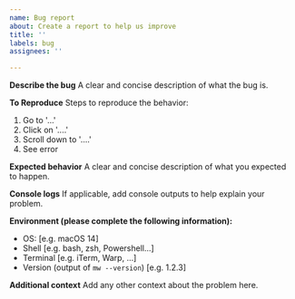 ```yaml
---
name: Bug report
about: Create a report to help us improve
title: ''
labels: bug
assignees: ''

---
```


**Describe the bug**
A clear and concise description of what the bug is.

**To Reproduce**
Steps to reproduce the behavior:
1. Go to '...'
2. Click on '....'
3. Scroll down to '....'
4. See error

**Expected behavior**
A clear and concise description of what you expected to happen.

**Console logs**
If applicable, add console outputs to help explain your problem.

<!--
<details>

<summary>Full output with <code>DEBUG=*</code></summary>

```
ENTER FULL DEBUG OUTPUT HERE
```

</details>
-->

**Environment (please complete the following information):**
 - OS: [e.g. macOS 14]
 - Shell [e.g. bash, zsh, Powershell...]
 - Terminal [e.g. iTerm, Warp, ...]
 - Version (output of `mw --version`) [e.g. 1.2.3]

**Additional context**
Add any other context about the problem here.
